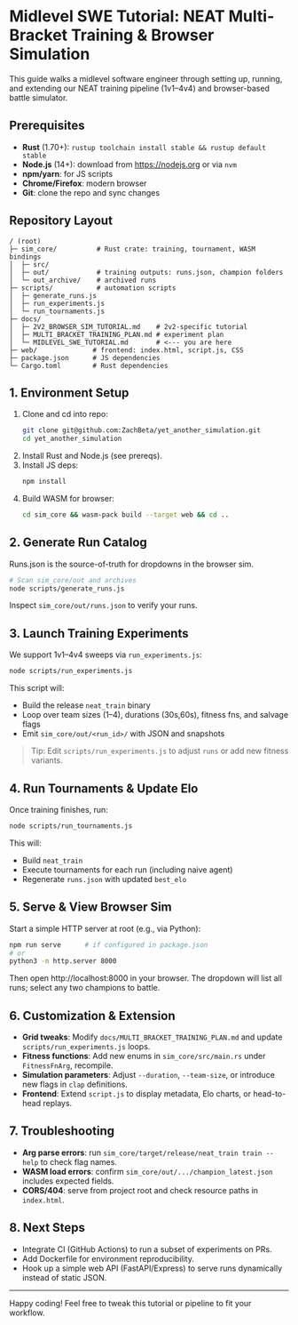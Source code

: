 # Midlevel SWE Tutorial: NEAT Multi-Bracket Training & Browser Simulation

This guide walks a midlevel software engineer through setting up, running, and extending our NEAT training pipeline (1v1–4v4) and browser-based battle simulator.

## Prerequisites

- **Rust** (1.70+): `rustup toolchain install stable && rustup default stable`
- **Node.js** (14+): download from https://nodejs.org or via `nvm`
- **npm/yarn**: for JS scripts
- **Chrome/Firefox**: modern browser
- **Git**: clone the repo and sync changes

## Repository Layout

```
/ (root)
├─ sim_core/          # Rust crate: training, tournament, WASM bindings
│  ├─ src/
│  ├─ out/            # training outputs: runs.json, champion folders
│  └─ out_archive/    # archived runs
├─ scripts/           # automation scripts
│  ├─ generate_runs.js
│  ├─ run_experiments.js
│  └─ run_tournaments.js
├─ docs/
│  ├─ 2V2_BROWSER_SIM_TUTORIAL.md    # 2v2-specific tutorial
│  ├─ MULTI_BRACKET_TRAINING_PLAN.md # experiment plan
│  └─ MIDLEVEL_SWE_TUTORIAL.md       # <--- you are here
├─ web/              # frontend: index.html, script.js, CSS
├─ package.json      # JS dependencies
└─ Cargo.toml        # Rust dependencies
```

## 1. Environment Setup

1. Clone and cd into repo:
   ```bash
   git clone git@github.com:ZachBeta/yet_another_simulation.git
   cd yet_another_simulation
   ```
2. Install Rust and Node.js (see prereqs).
3. Install JS deps:
   ```bash
   npm install
   ```
4. Build WASM for browser:
   ```bash
   cd sim_core && wasm-pack build --target web && cd ..
   ```

## 2. Generate Run Catalog

Runs.json is the source-of-truth for dropdowns in the browser sim.

```bash
# Scan sim_core/out and archives
node scripts/generate_runs.js
```

Inspect `sim_core/out/runs.json` to verify your runs.

## 3. Launch Training Experiments

We support 1v1–4v4 sweeps via `run_experiments.js`:

```bash
node scripts/run_experiments.js
```

This script will:
- Build the release `neat_train` binary
- Loop over team sizes (1–4), durations (30s,60s), fitness fns, and salvage flags
- Emit `sim_core/out/<run_id>/` with JSON and snapshots

> Tip: Edit `scripts/run_experiments.js` to adjust `runs` or add new fitness variants.

## 4. Run Tournaments & Update Elo

Once training finishes, run:

```bash
node scripts/run_tournaments.js
```

This will:
- Build `neat_train`
- Execute tournaments for each run (including naive agent)
- Regenerate `runs.json` with updated `best_elo`

## 5. Serve & View Browser Sim

Start a simple HTTP server at root (e.g., via Python):

```bash
npm run serve      # if configured in package.json
# or
python3 -m http.server 8000
```

Then open http://localhost:8000 in your browser. The dropdown will list all runs; select any two champions to battle.

## 6. Customization & Extension

- **Grid tweaks**: Modify `docs/MULTI_BRACKET_TRAINING_PLAN.md` and update `scripts/run_experiments.js` loops.
- **Fitness functions**: Add new enums in `sim_core/src/main.rs` under `FitnessFnArg`, recompile.
- **Simulation parameters**: Adjust `--duration`, `--team-size`, or introduce new flags in `clap` definitions.
- **Frontend**: Extend `script.js` to display metadata, Elo charts, or head-to-head replays.

## 7. Troubleshooting

- **Arg parse errors**: run `sim_core/target/release/neat_train train --help` to check flag names.
- **WASM load errors**: confirm `sim_core/out/.../champion_latest.json` includes expected fields.
- **CORS/404**: serve from project root and check resource paths in `index.html`.

## 8. Next Steps

- Integrate CI (GitHub Actions) to run a subset of experiments on PRs.
- Add Dockerfile for environment reproducibility.
- Hook up a simple web API (FastAPI/Express) to serve runs dynamically instead of static JSON.

---

Happy coding! Feel free to tweak this tutorial or pipeline to fit your workflow.
